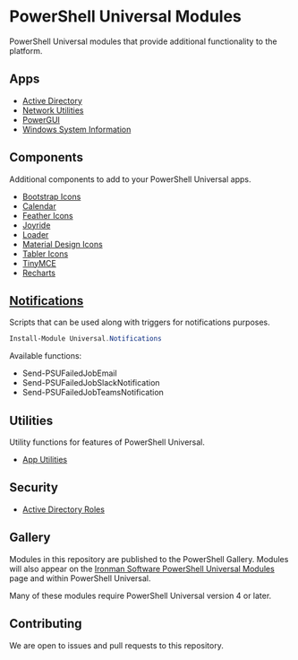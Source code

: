 # PowerShell Universal Modules

PowerShell Universal modules that provide additional functionality to the platform.

## Apps 

- [Active Directory](/Apps/Universal.Apps.ActiveDirectory/)
- [Network Utilities](/Apps/Universal.Apps.NetworkUtilities/)
- [PowerGUI](/Apps/Universal.Apps.PowerGUI/)
- [Windows System Information](/Apps/Universal.Apps.WindowsSystemInformation/)

## Components

Additional components to add to your PowerShell Universal apps. 

- [Bootstrap Icons](/Components/Icons.Bootstrap/)
- [Calendar](/Components/Calendar/)
- [Feather Icons](/Components/Icons.Feather/)
- [Joyride](/Components/Joyride/)
- [Loader](/Components/Loader/)
- [Material Design Icons](/Components/Icons.MaterialDesign/)
- [Tabler Icons](/Components/Icons.Tabler/)
- [TinyMCE](/Components/TinyMCE)
- [Recharts](/Components/Recharts)

## [Notifications](/Notifications/Universal.Notifications/README.md)

Scripts that can be used along with triggers for notifications purposes. 

```powershell
Install-Module Universal.Notifications
```

Available functions: 

- Send-PSUFailedJobEmail
- Send-PSUFailedJobSlackNotification
- Send-PSUFailedJobTeamsNotification

## Utilities

Utility functions for features of PowerShell Universal. 

- [App Utilities](/Utilities/Universal.Utilities.Apps/)

## Security 

- [Active Directory Roles](./Security/Universal.Security.ActiveDirectoryRoles/)

## Gallery

Modules in this repository are published to the PowerShell Gallery. Modules will also appear on the [Ironman Software PowerShell Universal Modules](https://ironmansoftware.com/powershell-universal/modules) page and within PowerShell Universal. 

Many of these modules require PowerShell Universal version 4 or later.

## Contributing

We are open to issues and pull requests to this repository. 